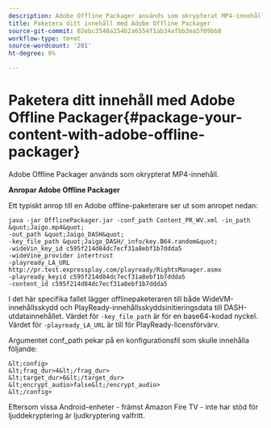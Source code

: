 ```yaml
---
description: Adobe Offline Packager används som okrypterat MP4-innehåll.
title: Paketera ditt innehåll med Adobe Offline Packager
source-git-commit: 02ebc3548a254b2a6554f1ab34afbb3ea5f09bb8
workflow-type: tm+mt
source-wordcount: '201'
ht-degree: 0%

---
```


# Paketera ditt innehåll med Adobe Offline Packager{#package-your-content-with-adobe-offline-packager}

Adobe Offline Packager används som okrypterat MP4-innehåll.

**Anropar Adobe Offline Packager**

Ett typiskt anrop till en Adobe offline-paketerare ser ut som anropet nedan:

    java -jar OfflinePackager.jar -conf_path Content_PR_WV.xml -in_path &quot;Jaigo.mp4&quot;
    -out_path &quot;Jaigo_DASH&quot;
    -key_file_path &quot;Jaigo_DASH/_info/key.B64.random&quot;
    -wideVin_key_id c595f214d84dc7ecf31a8ebf1b7ddda5
    -wideVine_provider intertrust
    -playready_LA_URL
    http://pr.test.expressplay.com/playready/RightsManager.asmx
    -playready_keyid c595f214d84dc7ecf31a8ebf1b7ddda5
    -content_id c595f214d84dc7ecf31a8ebf1b7ddda5

I det här specifika fallet lägger offlinepaketeraren till både WideVM-innehållsskydd och PlayReady-innehållsskyddsinitieringsdata till DASH-utdatainnehållet. Värdet för `-key_file_path` är för en base64-kodad nyckel. Värdet för `-playready_LA_URL` är till för PlayReady-licensförvärv.

Argumentet conf_path pekar på en konfigurationsfil som skulle innehålla följande:

    &lt;config>
    &lt;frag_dur>4&lt;/frag_dur>
    &lt;target_dur>6&lt;/target_dur>
    &lt;encrypt_audio>false&lt;/encrypt_audio>
    &lt;/config>

Eftersom vissa Android-enheter - främst Amazon Fire TV - inte har stöd för ljuddekryptering är ljudkryptering valfritt.
